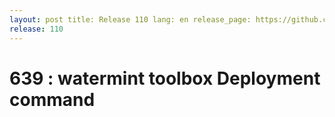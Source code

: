 ```yaml
---
layout: post title: Release 110 lang: en release_page: https://github.com/watermint/toolbox/releases/latest
release: 110
---
```


# 639 : watermint toolbox Deployment command

